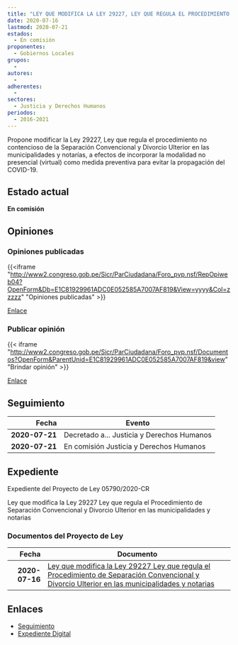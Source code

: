 ```yaml
---
title: "LEY QUE MODIFICA LA LEY 29227, LEY QUE REGULA EL PROCEDIMIENTO NO CONTENCIOSO DE LA SEPARACIÓN CONVENCIONAL Y DIVORCIO ULTERIOR EN LAS MUNICIPALIDADES Y NOTARÍAS"
date: 2020-07-16
lastmod: 2020-07-21
estados: 
  - En comisión
proponentes: 
  - Gobiernos Locales
grupos: 
  - 
autores: 
  - 
adherentes: 
  - 
sectores: 
  - Justicia y Derechos Humanos
periodos: 
  - 2016-2021
---
```


Propone modificar la Ley 29227, Ley que regula el procedimiento no contencioso de la Separación Convencional y Divorcio Ulterior en las municipalidades y notarías, a efectos de incorporar la modalidad no presencial (virtual) como medida preventiva para evitar la propagación del COVID-19.


## Estado actual

**En comisión**

## Opiniones

### Opiniones publicadas

{{<iframe "http://www2.congreso.gob.pe/Sicr/ParCiudadana/Foro_pvp.nsf/RepOpiweb04?OpenForm&Db=E1C81929961ADC0E052585A7007AF819&View=yyyy&Col=zzzzz" "Opiniones publicadas" >}}

[Enlace](http://www2.congreso.gob.pe/Sicr/ParCiudadana/Foro_pvp.nsf/RepOpiweb04?OpenForm&Db=E1C81929961ADC0E052585A7007AF819&View=yyyy&Col=zzzzz)
### Publicar opinión

{{< iframe "http://www2.congreso.gob.pe/Sicr/ParCiudadana/Foro_pvp.nsf/Documentos?OpenForm&ParentUnid=E1C81929961ADC0E052585A7007AF819&view" "Brindar opinión" >}}

[Enlace](http://www2.congreso.gob.pe/Sicr/ParCiudadana/Foro_pvp.nsf/Documentos?OpenForm&ParentUnid=E1C81929961ADC0E052585A7007AF819&view)

## Seguimiento

| Fecha | Evento |
|------:|--------|
| **2020-07-21** | Decretado a... Justicia y Derechos Humanos|
| **2020-07-21** | En comisión Justicia y Derechos Humanos|


## Expediente

Expediente del Proyecto de Ley 05790/2020-CR

Ley que modifica la Ley 29227 Ley que regula el Procedimiento de Separación Convencional y Divorcio Ulterior en las municipalidades y notarias


### Documentos del Proyecto de Ley

| Fecha | Documento |
|------:|--------|
| **2020-07-16** | [Ley que modifica la Ley 29227 Ley que regula el Procedimiento de Separación Convencional y Divorcio Ulterior en las municipalidades y notarias](http://www.leyes.congreso.gob.pe/Documentos/2016_2021/Proyectos_de_Ley_y_de_Resoluciones_Legislativas/PL05790-20200716.pdf) |

## Enlaces 

- [Seguimiento](http://www2.congreso.gob.pe/Sicr/TraDocEstProc/CLProLey2016.nsf/f7fff46988ca05b1052578e100829cc7/1ec7907442f268fd052585a8001860d8?OpenDocument)
- [Expediente Digital](http://www2.congreso.gob.pe/Sicr/TraDocEstProc/CLProLey2016.nsf/f7fff46988ca05b1052578e100829cc7/1ec7907442f268fd052585a8001860d8?OpenDocument&Click=05257FB7005EB655.eb71d0cf91d8294e05256cdf006b5706/$Body/0.1C6C)
